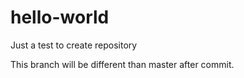 # hello-world
Just a test to create repository

This branch will be different than master after commit.
